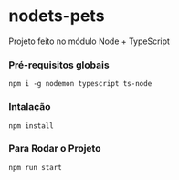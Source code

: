 # nodets-pets
Projeto feito no módulo Node + TypeScript

### Pré-requisitos globais
`npm i -g nodemon typescript ts-node`

### Intalação 
`npm install`

### Para Rodar o Projeto
`npm run start`